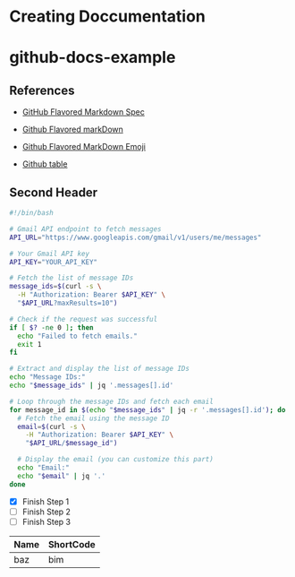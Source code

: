 # Creating Doccumentation

# github-docs-example



## References 

- [GitHub Flavored Markdown Spec](https://github.github.com/gfm/#links)

- [Github Flavored markDown](https://www.google.com/search?sca_esv=566704995&sxsrf=AM9HkKnqx3E5btAOGLZjZRHYA1bb3mZ-4w:1695156065585&q=Car&tbm=isch&source=lnms&sa=X&ved=2ahUKEwjwyoK5xLeBAxXOFVkFHdsKBLcQ0pQJegQIDBAB&biw=1854&bih=852&dpr=1)

- [Github Flavored MarkDown Emoji](https://gist.github.com/rxaviers/7360908)

- [Github table](https://github.github.com/gfm/#tables-extension-)
## Second Header 

```bash
#!/bin/bash

# Gmail API endpoint to fetch messages
API_URL="https://www.googleapis.com/gmail/v1/users/me/messages"

# Your Gmail API key
API_KEY="YOUR_API_KEY"

# Fetch the list of message IDs
message_ids=$(curl -s \
  -H "Authorization: Bearer $API_KEY" \
  "$API_URL?maxResults=10")

# Check if the request was successful
if [ $? -ne 0 ]; then
  echo "Failed to fetch emails."
  exit 1
fi

# Extract and display the list of message IDs
echo "Message IDs:"
echo "$message_ids" | jq '.messages[].id'

# Loop through the message IDs and fetch each email
for message_id in $(echo "$message_ids" | jq -r '.messages[].id'); do
  # Fetch the email using the message ID
  email=$(curl -s \
    -H "Authorization: Bearer $API_KEY" \
    "$API_URL/$message_id")

  # Display the email (you can customize this part)
  echo "Email:"
  echo "$email" | jq '.'
done

 ```

- [X] Finish Step 1
- [ ] Finish Step 2
- [ ] Finish Step 3

| Name | ShortCode |
| --- | --- |
| baz | bim |
